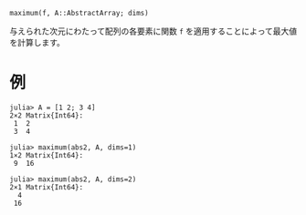 ```
maximum(f, A::AbstractArray; dims)
```

与えられた次元にわたって配列の各要素に関数 `f` を適用することによって最大値を計算します。

# 例

```jldoctest
julia> A = [1 2; 3 4]
2×2 Matrix{Int64}:
 1  2
 3  4

julia> maximum(abs2, A, dims=1)
1×2 Matrix{Int64}:
 9  16

julia> maximum(abs2, A, dims=2)
2×1 Matrix{Int64}:
  4
 16
```
